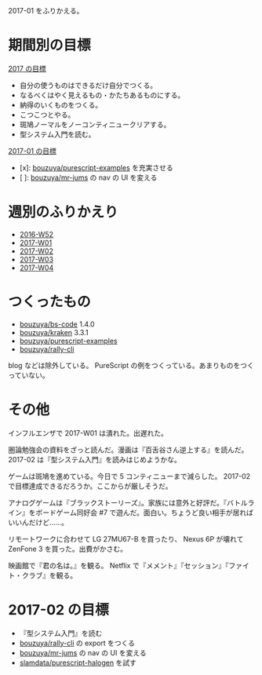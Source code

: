 2017-01 をふりかえる。

# 期間別の目標

[2017 の目標][2016-12-31]

- 自分の使うものはできるだけ自分でつくる。
- なるべくはやく見えるもの・かたちあるものにする。
- 納得のいくものをつくる。
- こつこつとやる。
- 斑鳩ノーマルをノーコンティニュークリアする。
- 型システム入門を読む。

[2017-01 の目標][2016-12-31]

- [x]: [bouzuya/purescript-examples][] を充実させる
- [ ]: [bouzuya/mr-jums][] の nav の UI を変える

# 週別のふりかえり

- [2016-W52][2017-01-01]
- [2017-W01][2017-01-08]
- [2017-W02][2017-01-15]
- [2017-W03][2017-01-22]
- [2017-W04][2017-01-29]

# つくったもの

- [bouzuya/bs-code][] 1.4.0
- [bouzuya/kraken][] 3.3.1
- [bouzuya/purescript-examples][]
- [bouzuya/rally-cli][]

blog などは除外している。 PureScript の例をつくっている。あまりものをつくっていない。

# その他

インフルエンザで 2017-W01 は潰れた。出遅れた。

圏論勉強会の資料をざっと読んだ。漫画は『百舌谷さん逆上する』を読んだ。 2017-02 は『型システム入門』を読みはじめようかな。

ゲームは斑鳩を進めている。今日で 5 コンティニューまで減らした。 2017-02 で目標達成できるだろうか。ここからが厳しそうだ。

アナログゲームは『ブラックストーリーズ』。家族には意外と好評だ。『バトルライン』をボードゲーム同好会 #7 で遊んだ。面白い。ちょうど良い相手が居ればいいんだけど……。

リモートワークに合わせて LG 27MU67-B を買ったり、 Nexus 6P が壊れて ZenFone 3 を買った。出費がかさむ。

映画館で『君の名は。』を観る。 Netflix で『メメント』『セッション』『ファイト・クラブ』を観る。

# 2017-02 の目標

- 『型システム入門』を読む
- [bouzuya/rally-cli][] の export をつくる
- [bouzuya/mr-jums][] の nav の UI を変える
- [slamdata/purescript-halogen][] を試す

[2016-12-31]: http://blog.bouzuya.net/2016/12/31/
[2017-01-01]: http://blog.bouzuya.net/2017/01/01/
[2017-01-08]: http://blog.bouzuya.net/2017/01/08/
[2017-01-15]: http://blog.bouzuya.net/2017/01/15/
[2017-01-22]: http://blog.bouzuya.net/2017/01/22/
[2017-01-29]: http://blog.bouzuya.net/2017/01/29/
[bouzuya/bs-code]: https://github.com/bouzuya/bs-code
[bouzuya/kraken]: https://github.com/bouzuya/kraken
[bouzuya/mr-jums]: https://github.com/bouzuya/mr-jums
[bouzuya/purescript-examples]: https://github.com/bouzuya/purescript-examples
[bouzuya/rally-cli]: https://github.com/bouzuya/rally-cli
[slamdata/purescript-halogen]: https://github.com/slamdata/purescript-halogen
